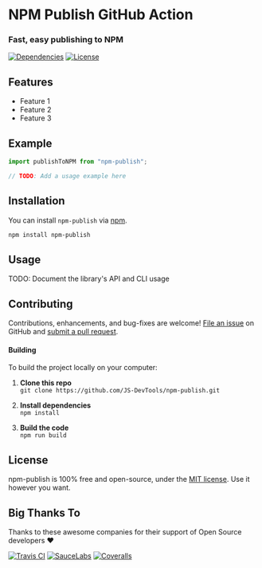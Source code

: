NPM Publish GitHub Action
==============================================
### Fast, easy publishing to NPM

[![Dependencies](https://david-dm.org/JS-DevTools/npm-publish.svg)](https://david-dm.org/JS-DevTools/npm-publish)
[![License](https://img.shields.io/npm/l/npm-publish.svg)](LICENSE)



Features
--------------------------
- Feature 1
- Feature 2
- Feature 3



Example
--------------------------

```javascript
import publishToNPM from "npm-publish";

// TODO: Add a usage example here
```



Installation
--------------------------
You can install `npm-publish` via [npm](https://docs.npmjs.com/about-npm/).

```bash
npm install npm-publish
```



Usage
--------------------------
TODO: Document the library's API and CLI usage



Contributing
--------------------------
Contributions, enhancements, and bug-fixes are welcome!  [File an issue](https://github.com/JS-DevTools/npm-publish/issues) on GitHub and [submit a pull request](https://github.com/JS-DevTools/npm-publish/pulls).

#### Building
To build the project locally on your computer:

1. __Clone this repo__<br>
`git clone https://github.com/JS-DevTools/npm-publish.git`

2. __Install dependencies__<br>
`npm install`

3. __Build the code__<br>
`npm run build`



License
--------------------------
npm-publish is 100% free and open-source, under the [MIT license](LICENSE). Use it however you want.



Big Thanks To
--------------------------
Thanks to these awesome companies for their support of Open Source developers ❤

[![Travis CI](https://jstools.dev/img/badges/travis-ci.svg)](https://travis-ci.com)
[![SauceLabs](https://jstools.dev/img/badges/sauce-labs.svg)](https://saucelabs.com)
[![Coveralls](https://jstools.dev/img/badges/coveralls.svg)](https://coveralls.io)
